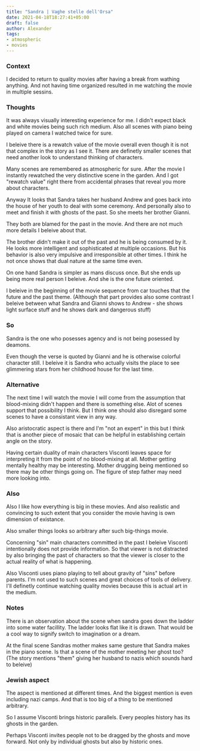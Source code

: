 ```yaml
---
title: "Sandra | Vaghe stelle dell'Orsa"
date: 2021-04-18T18:27:41+05:00
draft: false
author: Alexander
tags:
- atmospheric
- movies
---
```


### Context

I decided to return to quality movies after having a break from wathing anything.
And not having time organized resulted in me watching the movie in multiple sessins.

### Thoughts

It was always visually interesting experience for me.
I didn't expect black and white movies being such rich medium.
Also all scenes with piano being played on camera I watched twice for sure.

I beleive there is a rewatch value of the movie overall even though it is not that complex in the story as I see it.
There are definetly smaller scenes that need another look to understand thinking of characters.

Many scenes are remembered as atmospheric for sure.
After the movie I instantly rewatched the very distinctive scene in the garden.
And I got "rewatch value" right there from accidental phrases that reveal you more about characters.

Anyway It looks that Sandra takes her husband Andrew and goes back into the house of her youth to deal with some ceremony.
And personally also to meet and finish it with ghosts of the past.
So she meets her brother Gianni.

They both are blamed for the past in the movie.
And there are not much more details I beleive about that.

The brother didn't make it out of the past and he is being consumed by it.
He looks more intelligent and sophisticated at multiple occasions.
But his behavior is also very impulsive and irresponsible at other times.
I think he not once shows that dual nature at the same time even.

On one hand Sandra is simpler as mans discuss once.
But she ends up being more real person I beleive.
And she is the one future oriented.

I beleive in the beginning of the movie sequence from car touches that the future and the past theme.
(Although that part provides also some contrast I beleive between what Sandra and Gianni shows to Andrew - she shows light surface stuff and he shows dark and dangerous stuff)

### So

Sandra is the one who posesses agency and is not being posessed by deamons.

Even though the verse is quoted by Gianni and he is otherwise colorful character still.
I beleive it is Sandra who actually visits the place to see glimmering stars from her childhood house for the last time.

### Alternative

The next time I will watch the movie I will come from the assumption that blood-mixing didn't happen and there is something else.
Alot of scenes support that possibility I think.
But I think one should also disregard some scenes to have a consistant view in any way.

Also aristocratic aspect is there and I'm "not an expert" in this but I think that is another piece of mosaic that can be helpful in establishing certain angle on the story.

Having certain duality of main characters Visconti leaves space for interpreting it from the point of no blood-mixing at all.
Mother getting mentally healthy may be interesting.
Mother drugging being mentioned so there may be other things going on.
The figure of step father may need more looking into.

### Also

Also I like how everything is big in these movies.
And also realistic and convincing to such extent
that you consider the movie having is own dimension of existance.

Also smaller things looks so arbitrary after such big-things movie.

Concerning "sin" main characters committed in the past I beleive Visconti intentionally does not provide information.
So that viewer is not distracted by also bringing the past of characters so that the viewer is closer to the actual reality of what is happening.

Also Visconti uses piano playing to tell about gravity of "sins" before parents.
I'm not used to such scenes and great choices of tools of delivery.
I'll definetly continue watching quality movies because this is actual art in the medium.

### Notes

There is an observation about the scene when sandra goes down the ladder into some water facillity.
The ladder looks flat like it is drawn.
That would be a cool way to signify switch to imagination or a dream.

At the final scene Sandras mother makes same gesture that Sandra makes in the piano scene.
Is that a scene of the mother meeting her ghost too?
(The story mentions "them" giving her husband to nazis which sounds hard to beleive)

### Jewish aspect

The aspect is mentioned at different times.
And the biggest mention is even including nazi camps.
And that is too big of a thing to be mentioned arbitrary.

So I assume Visconti brings historic parallels.
Every peoples history has its ghosts in the garden.

Perhaps Visconti invites people not to be dragged by the ghosts and move forward.
Not only by individual ghosts but also by historic ones.
